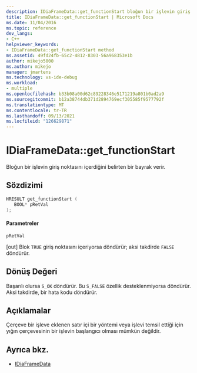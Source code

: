 ```yaml
---
description: IDiaFrameData::get_functionStart bloğun bir işlevin giriş noktasını içerdiğini belirten bir bayrak verir.
title: IDiaFrameData::get_functionStart | Microsoft Docs
ms.date: 11/04/2016
ms.topic: reference
dev_langs:
- C++
helpviewer_keywords:
- IDiaFrameData::get_functionStart method
ms.assetid: 49fd24fb-65c2-4812-8303-56a968353e1b
author: mikejo5000
ms.author: mikejo
manager: jmartens
ms.technology: vs-ide-debug
ms.workload:
- multiple
ms.openlocfilehash: b33b08a00d62c89228346e5171219a801b0ad2a9
ms.sourcegitcommit: b12a38744db371d2894769ecf305585f9577792f
ms.translationtype: MT
ms.contentlocale: tr-TR
ms.lasthandoff: 09/13/2021
ms.locfileid: "126629871"
---
```

# <a name="idiaframedataget_functionstart"></a>IDiaFrameData::get_functionStart
Bloğun bir işlevin giriş noktasını içerdiğini belirten bir bayrak verir.

## <a name="syntax"></a>Sözdizimi

```C++
HRESULT get_functionStart ( 
   BOOL* pRetVal
);
```

#### <a name="parameters"></a>Parametreler
 `pRetVal`

[out] Blok `TRUE` giriş noktasını içeriyorsa döndürür; aksi takdirde `FALSE` döndürür.

## <a name="return-value"></a>Dönüş Değeri
 Başarılı olursa `S_OK` döndürür. Bu `S_FALSE` özellik desteklenmiyorsa döndürür. Aksi takdirde, bir hata kodu döndürür.

## <a name="remarks"></a>Açıklamalar
 Çerçeve bir işleve eklenen satır içi bir yöntemi veya işlevi temsil ettiği için yığın çerçevesinin bir işlevin başlangıcı olması mümkün değildir.

## <a name="see-also"></a>Ayrıca bkz.
- [IDiaFrameData](../../debugger/debug-interface-access/idiaframedata.md)
